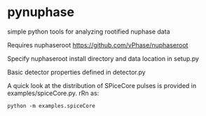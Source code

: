 # pynuphase
simple python tools for analyzing rootified nuphase data

Requires nuphaseroot  https://github.com/vPhase/nuphaseroot

Specify nuphaseroot install directory and data location in setup.py

Basic detector properties defined in detector.py

A quick look at the distribution of SPiceCore pulses is provided in examples/spiceCore.py. 
rRn as:
```
python -m examples.spiceCore
```


